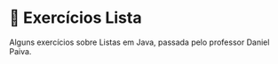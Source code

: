 # 📝 Exercícios Lista
Alguns exercícios sobre Listas em Java, passada pelo professor Daniel Paiva. <br>
